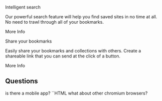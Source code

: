   Intelligent search

  Our powerful search feature will help you find saved sites in no time at all. 
  No need to trawl through all of your bookmarks.

  More Info

  Share your bookmarks

  Easily share your bookmarks and collections with others. Create a shareable 
  link that you can send at the click of a button.

  More Info


  ## Questions 
  is there a mobile app?
  ``HTML
  what about other chromium browsers?